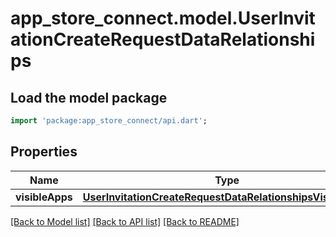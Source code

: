 # app_store_connect.model.UserInvitationCreateRequestDataRelationships

## Load the model package
```dart
import 'package:app_store_connect/api.dart';
```

## Properties
Name | Type | Description | Notes
------------ | ------------- | ------------- | -------------
**visibleApps** | [**UserInvitationCreateRequestDataRelationshipsVisibleApps**](UserInvitationCreateRequestDataRelationshipsVisibleApps.md) |  | [optional] 

[[Back to Model list]](../README.md#documentation-for-models) [[Back to API list]](../README.md#documentation-for-api-endpoints) [[Back to README]](../README.md)


